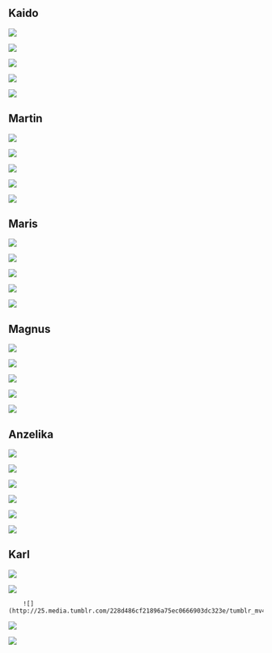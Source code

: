 ## Kaido

![](http://24.media.tumblr.com/a110e2110c8b497306a9c1120aaa9f1e/tumblr_mv06564peL1qkxrtro1_500.jpg)


![](http://25.media.tumblr.com/b95992b4ae409d47adeb47160e69870e/tumblr_mv2vt7ORXL1qfoihvo5_500.jpg)


![](http://31.media.tumblr.com/ac90d11b7b5cecff8d44a46f751ade94/tumblr_mv2vt7ORXL1qfoihvo1_500.jpg)


![](http://typography-daily.com/wp-content/uploads/2013/10/WirePosterProject_01.jpg)


![](http://25.media.tumblr.com/4f5203b6786ef34dcda07e848175adc8/tumblr_mv1mullTCJ1qi4z1yo2_500.jpg)


## Martin

![](http://typography-daily.com/wp-content/uploads/2013/10/fontwalk-4.jpg)


![](http://typography-daily.com/wp-content/uploads/2013/10/Tryme_18.jpg)


![](http://24.media.tumblr.com/4bf4062592af322bbe5860db2e26a786/tumblr_mupvpwquDR1s2la0do1_500.jpg)


![](http://24.media.tumblr.com/341af58818961882b95a777853c6dc29/tumblr_muuk34tLaW1qh0381o1_500.jpg)


![](http://typography-daily.com/wp-content/uploads/2013/10/125547.png)

## Maris


![](http://31.media.tumblr.com/bbd3ae05f7813fa1faf74ae767f53c0d/tumblr_mu4a2fnI4k1s2la0do1_250.gif)


![](http://31.media.tumblr.com/bbf8add6bd9d28e04b64ef1fbf98587d/tumblr_mu1zfsyz7D1qfoihvo5_500.jpg)


![](http://24.media.tumblr.com/73facc95d296d07ba68594f455335338/tumblr_mu1zfsyz7D1qfoihvo7_500.jpg)


![](http://24.media.tumblr.com/cc1eb155926addee7ce7c04c353ec9c7/tumblr_mu1x3lrrEn1qi4z1yo7_500.jpg)


![](http://www.typetoken.net/wp-content/uploads/2013/10/FHK_Henrion_pp176-177.jpg)


## Magnus


![](http://25.media.tumblr.com/a440d62e62441756541de297d67e28fb/tumblr_mu5qbkyETS1qfoihvo4_500.jpg)


![](http://31.media.tumblr.com/bbd3ae05f7813fa1faf74ae767f53c0d/tumblr_mu4a2fnI4k1s2la0do1_250.gif)

 
![](http://25.media.tumblr.com/58030f52b62d842065ff0d629a12ec8c/tumblr_mubc16l3zg1qfoihvo1_500.jpg)

 
![](http://incredibletypes.com/it-cms/wp-content/uploads/2013/10/sheen_01-450x317.jpg)

 
![](http://31.media.tumblr.com/4050fc6102aecf62db2b802d63b7c4c7/tumblr_muejebKWi51qh0381o1_500.jpg)


## Anzelika


![](http://31.media.tumblr.com/6bc229689ecb64d1dbd0299846c7073b/tumblr_muo8odvMjn1qh0381o1_500.jpg)

 
![](http://24.media.tumblr.com/a4947ae02a168b248c1af26a5af32f97/tumblr_mugin7onOK1skfoxeo1_500.jpg)

 
![](http://31.media.tumblr.com/897c034f3981b2c850b504f8a67756c0/tumblr_mugkuhNVIg1qfoihvo1_500.jpg)


![](http://24.media.tumblr.com/ce5b08ecbdcec88f231db785c99e4aa0/tumblr_mugbozoOeM1qh0381o1_400.jpg)

 
![](http://31.media.tumblr.com/21f67541a05d2981dccb6ae9818d10cc/tumblr_mug6df592C1qi4z1yo3_r1_500.jpg)

 
![](http://24.media.tumblr.com/8cb2520c8a500c4952d91a0ccd9837a1/tumblr_mug15hVUuL1qh0381o1_500.jpg)


## Karl


![](http://25.media.tumblr.com/6179fc5cc3d603ec3f7cc1e67a5987d5/tumblr_mv065ggx0J1qkxrtro1_500.jpg)


![](http://25.media.tumblr.com/998953f144fd7d95ebdd5771cfc5fd2c/tumblr_mv52huILKh1qfoihvo5_500.jpg)

 		![](http://25.media.tumblr.com/228d486cf21896a75ec0666903dc323e/tumblr_mv4y4cIkgC1qh0381o1_500.jpg)


![](http://25.media.tumblr.com/19f452b65bd1da0cdaa8ce15e925e101/tumblr_mv52huILKh1qfoihvo3_500.jpg)


![](http://25.media.tumblr.com/92fe2ec8982262e7df393628f86ef979/tumblr_mv1yl0z9UE1qkxrtro1_500.png)